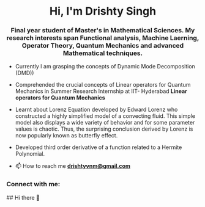 <h1 align="center">Hi, I'm Drishty Singh</h1>
<h3 align="center">Final year student of Master's in Mathematical Sciences. My research interests span Functional analysis, Machine Laerning, Operator Theory, Quantum Mechanics and advanced Mathematical techniques.</h3>

- Currently I am grasping the concepts of Dynamic Mode Decomposition (DMD)) 

- Comprehended the crucial concepts of Linear operators for Quantum Mechanics in Summer Research Internship at IIT- Hyderabad **Linear operators for Quantum Mechanics**

- Learnt about Lorenz Equation developed by Edward Lorenz who constructed a highly simplified model of a convecting fluid. This simple model also displays a wide variety of behavior and for some parameter values is chaotic. Thus, the surprising conclusion derived by Lorenz is now popularly known as butterfly effect. 

- Developed third order derivative of a function related to a Hermite Polynomial.
- 📫 How to reach me **drishtyvnm@gmail.com**

<h3 align="left">Connect with me:</h3>
<p align="left">
</p>
## Hi there 👋

<!--
**drishtyvnm/drishtyvnm** is a ✨ _special_ ✨ repository because its `README.md` (this file) appears on your GitHub profile.

Here are some ideas to get you started:

- 🔭 I’m currently working on ...
- 🌱 I’m currently learning ...
- 👯 I’m looking to collaborate on ...
- 🤔 I’m looking for help with ...
- 💬 Ask me about ...
- 📫 How to reach me: ...
- 😄 Pronouns: ...
- ⚡ Fun fact: ...
-->
